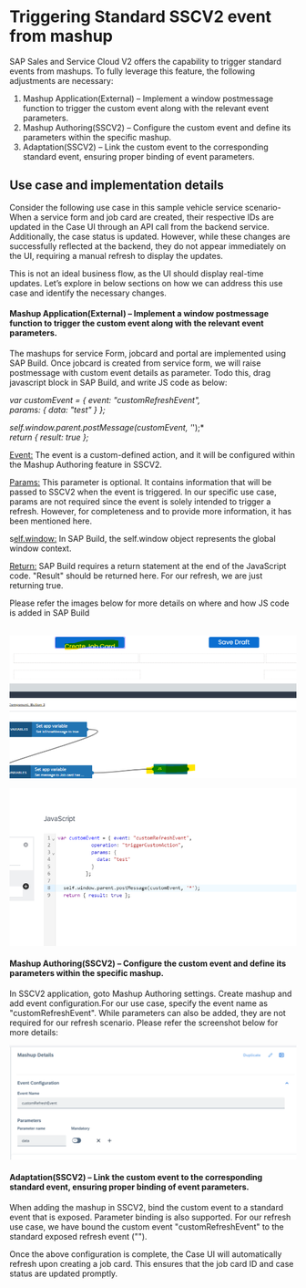 # Triggering Standard SSCV2 event from mashup
SAP Sales and Service Cloud V2 offers the capability to trigger standard events from mashups. To fully leverage this feature, the following adjustments are necessary:
   1) Mashup Application(External) – Implement a window postmessage function to trigger the custom event along with the relevant event parameters.
   2) Mashup Authoring(SSCV2) – Configure the custom event and define its parameters within the specific mashup.
   3) Adaptation(SSCV2) – Link the custom event to the corresponding standard event, ensuring proper binding of event parameters.

   ## Use case and implementation details
  Consider the following use case in this sample vehicle service scenario- When a service form and job card are created, their respective IDs are updated in the Case UI through an API call from the backend service. Additionally, the case status is updated. However, while these changes are successfully reflected at the backend, they do not appear immediately on the UI, requiring a manual refresh to display the updates.

   This is not an ideal business flow, as the UI should display real-time updates. Let’s explore in below sections on how we can address this use case and identify the necessary changes. 

 #### Mashup Application(External) – Implement a window postmessage function to trigger the custom event along with the relevant event parameters.
   The mashups for service Form, jobcard and portal are implemented using SAP Build. Once jobcard is created from service form, we will raise postmessage with custom event details as parameter. Todo this, drag javascript block in SAP Build, and write JS code as below:
   
*var customEvent = {	event: "customRefreshEvent",*<br>
						*params: {*
							*data: "test"*
						*}*
					*};*
 
*self.window.parent.postMessage(customEvent, '*');*<br>
 *return { result: true };*    

<u>Event:</u>
The event is a custom-defined action, and it will be configured within the Mashup Authoring feature in SSCV2.

<u>Params:</u>
This parameter is optional. It contains information that will be passed to SSCV2 when the event is triggered. In our specific use case, params are not required since the event is solely intended to trigger a refresh. However, for completeness and to provide more information, it has been mentioned here.

s<u>elf.window:</u>
In SAP Build, the self.window object represents the global window context.

<u>Return:</u>
SAP Build requires a return statement at the end of the JavaScript code. "Result" should be returned here. For our refresh, we are just returning true.

Please refer the images below for more details on where and how JS code is added in SAP Build<br><br>


![Case ExtensionField ](../Images/BuildAppsOne.png "Case fields")

![Case ExtensionField ](../Images/BuildAppsJS.png "Case fields")

#### Mashup Authoring(SSCV2) – Configure the custom event and define its parameters within the specific mashup.
In SSCV2 application, goto Mashup Authoring settings. Create mashup and add event configuration.For our use case, specify the event name as "customRefreshEvent". While parameters can also be added, they are not required for our refresh scenario.
Please refer the screenshot below for more details:

![Case ExtensionField ](../Images/MA.png "Case fields")

#### Adaptation(SSCV2) – Link the custom event to the corresponding standard event, ensuring proper binding of event parameters.
When adding the mashup in SSCV2, bind the custom event to a standard event that is exposed. Parameter binding is also supported.
For our refresh use case, we have bound the custom event "customRefreshEvent" to the standard exposed refresh event ("").


Once the above configuration is complete, the Case UI will automatically refresh upon creating a job card. This ensures that the job card ID and case status are updated promptly.


